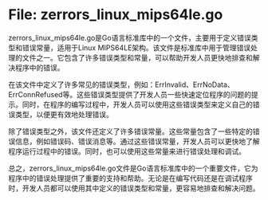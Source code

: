 # File: zerrors_linux_mips64le.go

zerrors_linux_mips64le.go是Go语言标准库中的一个文件，主要用于定义错误类型和错误常量，适用于Linux MIPS64LE架构。该文件是标准库中用于管理错误处理的文件之一。它包含了许多错误类型和常量，可以帮助开发人员更快地排查和解决程序中的错误。

在该文件中定义了许多常见的错误类型，例如：ErrInvalid、ErrNoData、ErrConnRefused等。这些错误类型提供了开发人员一些快速定位程序的问题的提示。同时，在程序的编写过程中，开发人员可以使用这些错误类型来定义自己的错误类型，以便更有效地处理错误。

除了错误类型之外，该文件还定义了许多错误常量。这些常量包含了一些特定的错误信息，例如错误码、错误消息等。通过这些错误常量，开发人员可以更快地了解程序运行过程中的错误。同时，也可以使用这些常量来进行错误处理和调试。

总之，zerrors_linux_mips64le.go文件是Go语言标准库中的一个重要文件，它为程序中的错误处理提供了重要的支持和帮助。无论是在编写代码还是在调试程序时，开发人员都可以使用其中定义的错误类型和常量，更容易地排查和解决问题。

